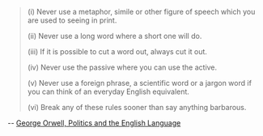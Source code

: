 > (i) Never use a metaphor, simile or other figure of speech which you are used to seeing in print.
> 
> (ii) Never use a long word where a short one will do.
> 
> (iii) If it is possible to cut a word out, always cut it out.
> 
> (iv) Never use the passive where you can use the active.
> 
> (v) Never use a foreign phrase, a scientific word or a jargon word if you can think of an everyday English equivalent.
> 
> (vi) Break any of these rules sooner than say anything barbarous.

-- [George Orwell, Politics and the English Language](https://gutenberg.net.au/ebooks02/0200151h.html)